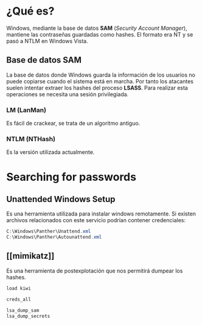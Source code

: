 # ¿Qué es?

Windows, mediante la base de datos **SAM** (*Security Account Manager*), mantiene las contraseñas guardadas como hashes. El formato era NT y se pasó a NTLM en Windows Vista.

## Base de datos SAM

La base de datos donde Windows guarda la información de los usuarios no puede copiarse cuando el sistema está en marcha. Por tanto los atacantes suelen intentar extraer los hashes del proceso **LSASS**. Para realizar esta operaciones se necesita una sesión privilegiada.

### LM (LanMan)

Es fácil de crackear, se trata de un algoritmo antiguo.

### NTLM (NTHash)

Es la versión utilizada actualmente.

# Searching for passwords

## Unattended Windows Setup

Es una herramienta utilizada para instalar windows remotamente. Si existen archivos relacionados con este servicio podrían contener credenciales:

```powershell
C:\Windows\Panther\Unattend.xml
C:\Windows\Panther\Autounattend.xml
```

## [[mimikatz]]

Es una herramienta de postexplotación que nos permitirá dumpear los hashes.

```bash
load kiwi

creds_all

lsa_dump_sam
lsa_dump_secrets
```
